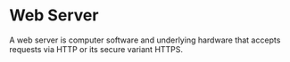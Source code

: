 # Web Server

A web server is computer software and underlying hardware that accepts requests via HTTP or its secure variant HTTPS.

